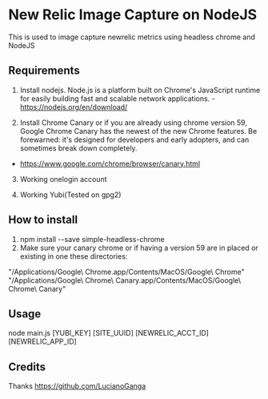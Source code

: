 # New Relic Image Capture on NodeJS
This is used to image capture newrelic metrics using headless chrome and NodeJS

## Requirements
1. Install nodejs. Node.js is a platform built on Chrome's JavaScript runtime for easily building fast and scalable network applications. - https://nodejs.org/en/download/

2. Install Chrome Canary or if you are already using chrome version 59, Google Chrome Canary has the newest of the new Chrome features. Be forewarned: it's designed for developers and early adopters, and can sometimes break down completely.
 - https://www.google.com/chrome/browser/canary.html

3. Working onelogin account

4. Working Yubi(Tested on gpg2)

## How to install
1. npm install --save simple-headless-chrome
2. Make sure your canary chrome or if having a version 59 are in placed or existing in one these directories:

"/Applications/Google\ Chrome.app/Contents/MacOS/Google\ Chrome"
"/Applications/Google\ Chrome\ Canary.app/Contents/MacOS/Google\ Chrome\ Canary"


## Usage
node main.js [YUBI_KEY] [SITE_UUID] [NEWRELIC_ACCT_ID] [NEWRELIC_APP_ID]


## Credits 
Thanks https://github.com/LucianoGanga




